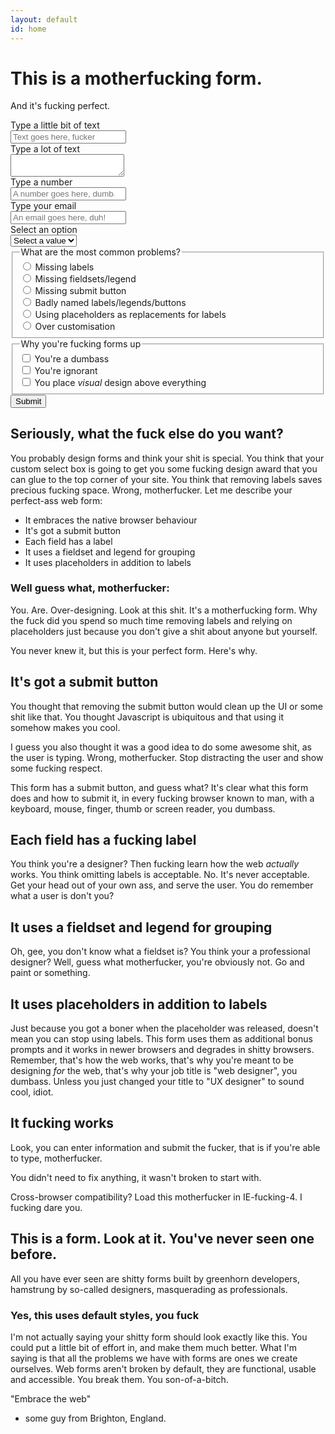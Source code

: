 ```yaml
---
layout: default
id: home
---
```


# This is a motherfucking form.

And it's fucking perfect.

<form action="http://google.co.uk">
	<label for="short">Type a little bit of text</label>
	<div>
		<input id="short" type="text" placeholder="Text goes here, fucker">
	</div>
	<label for="description">Type a lot of text</label>
	<div>
		<textarea id="description" name="description"></textarea>
	</div>
	<label for="tel">Type a number</label>
	<div>
		<input id="tel" type="number" placeholder="A number goes here, dumbass">
	</div>
	<label for="email">Type your email</label>
	<div>
		<input id="email" type="email" placeholder="An email goes here, duh!">
	</div>
	<label for="options">Select an option</label>
	<div>
		<select id="options" name="options">
			<option value="">Select a value</option>
			<option value="1">Option 1</option>
			<option value="2">Option 2</option>
		</select>
	</div>
	<fieldset>
        <legend>What are the most common problems?</legend>
        <div>
            <input type="radio" name="issue" id="issue">
            <label for="issue">Missing labels</label>
        </div>
        <div>
            <input type="radio" name="issue" id="issue2">
            <label for="issue2">Missing fieldsets/legend</label>
        </div>
        <div>
            <input type="radio" name="issue" id="issue3">
            <label for="issue3">Missing submit button</label>
        </div>
        <div>
            <input type="radio" name="issue" id="issue4">
            <label for="issue4">Badly named labels/legends/buttons</label>
        </div>
        <div>
            <input type="radio" name="issue" id="issue5">
            <label for="issue5">Using placeholders as replacements for labels</label>
        </div>
        <div>
            <input type="radio" name="issue" id="issue6">
            <label for="issue6">Over customisation</label>
        </div>
    </fieldset>
    <fieldset>
        <legend>Why you're fucking forms up</legend>
        <div>
            <input type="checkbox" name="why" id="why">
            <label for="why">You're a dumbass</label>
        </div>
        <div>
            <input type="checkbox" name="why" id="why2">
            <label for="why2">You're ignorant</label>
        </div>
        <div>
            <input type="checkbox" name="why" id="why3">
            <label for="why3">You place <em>visual</em> design above everything</label>
        </div>
    </fieldset>
	<input type="submit" value="Submit">
</form>

## Seriously, what the fuck else do you want?

You probably design forms and think your shit is special. You think that your custom select box is going to get you some fucking design award that you can glue to the top corner of your site. You think that removing labels saves precious fucking space. Wrong, motherfucker. Let me describe your perfect-ass web form:

* It embraces the native browser behaviour
* It's got a submit button
* Each field has a label
* It uses a fieldset and legend for grouping
* It uses placeholders in addition to labels

### Well guess what, motherfucker:

You. Are. Over-designing. Look at this shit. It's a motherfucking form. Why the fuck did you spend so much time removing labels and relying on placeholders just because you don't give a shit about anyone but yourself.

You never knew it, but this is your perfect form. Here's why.

## It's got a submit button

You thought that removing the submit button would clean up the UI or some shit like that. You thought Javascript is ubiquitous and that using it somehow makes you cool.

I guess you also thought it was a good idea to do some awesome shit, as the user is typing. Wrong, motherfucker. Stop distracting the user and show some fucking respect.

This form has a submit button, and guess what? It's clear what this form does and how to submit it, in every fucking browser known to man, with a keyboard, mouse, finger, thumb or screen reader, you dumbass.

## Each field has a fucking label

You think you're a designer? Then fucking learn how the web *actually* works. You think omitting labels is acceptable. No. It's never acceptable. Get your head out of your own ass, and serve the user. You do remember what a user is don't you?

## It uses a fieldset and legend for grouping

Oh, gee, you don't know what a fieldset is? You think your a professional designer? Well, guess what motherfucker, you're obviously not. Go and paint or something.

## It uses placeholders in addition to labels

Just because you got a boner when the placeholder was released, doesn't mean you can stop using labels. This form uses them as additional bonus prompts and it works in newer browsers and degrades in shitty browsers. Remember, that's how the web works, that's why you're meant to be designing *for* the web, that's why your job title is "web designer", you dumbass. Unless you just changed your title to "UX designer" to sound cool, idiot.

## It fucking works

Look, you can enter information and submit the fucker, that is if you're able to type, motherfucker.

You didn't need to fix anything, it wasn't broken to start with.

Cross-browser compatibility? Load this motherfucker in IE-fucking-4. I fucking dare you.

## This is a form. Look at it. You've never seen one before.

All you have ever seen are shitty forms built by greenhorn developers, hamstrung by so-called designers, masquerading as professionals.

### Yes, this uses default styles, you fuck

I'm not actually saying your shitty form should look exactly like this. You could put a little bit of effort in, and make them much better. What I'm saying is that all the problems we have with forms are ones we create ourselves. Web forms aren't broken by default, they are functional, usable and accessible. You break them. You son-of-a-bitch.

"Embrace the web"
- some guy from Brighton, England.